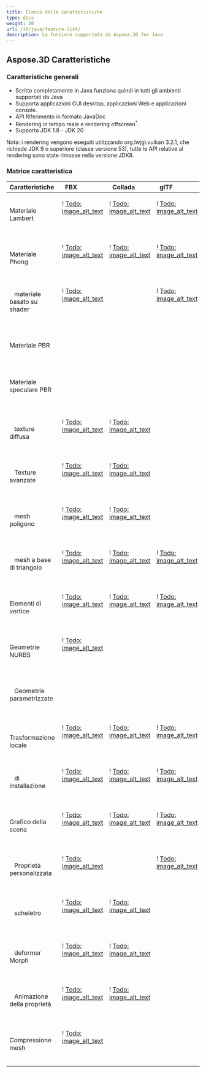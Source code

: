 ```yaml
---
title: Elenco delle caratteristiche
type: docs
weight: 30
url: /it/java/feature-list/
description: La funzione supportata da Aspose.3D for Java
---
```

##  **Aspose.3D Caratteristiche**
###  **Caratteristiche generali**
- Scritto completamente in Java funziona quindi in tutti gli ambienti supportati da Java
- Supporta applicazioni GUI desktop, applicazioni Web e applicazioni console.
- API Riferimento in formato JavaDoc
- Rendering in tempo reale e rendering offscreen<sup>*</sup>.
- Supporta JDK 1.8 - JDK 20



Nota: i rendering vengono eseguiti utilizzando org.lwjgl.vulkan 3.2.1, che richiede JDK 9 o superiore (classe versione 53), tutte le API relative al rendering sono state rimosse nella versione JDK8.

###  **Matrice caratteristica**

|**Caratteristiche** |` `FBX|` `Collada|` `glTF|` `glTF 2.0|` `U3D|` `PDF|` `STL|` `OBJ|` `PLY|` `3DS|` `ASE|` `X|` `3MF|` `RVM|` `Draco|
| :- | :- | :- | :- | :- | :- | :- | :- | :- | :- | :- | :- | :- | :- | :- | :- |
|Materiale Lambert ` `|<p>! [Todo: image_alt_text](accept.png)</p><p> </p>|<p>! [Todo: image_alt_text](accept.png)</p><p> </p>|<p>! [Todo: image_alt_text](accept.png)</p><p> </p>| |<p>! [Todo: image_alt_text](accept.png)</p><p> </p>|<p>! [Todo: image_alt_text](accept.png)</p><p> </p>| |<p>! [Todo: image_alt_text](accept.png)</p><p> </p>| |<p>! [Todo: image_alt_text](accept.png)</p><p> </p>|<p>! [Todo: image_alt_text](accept.png)</p><p> </p>|<p>! [Todo: image_alt_text](accept.png)</p><p> </p>| | | |
|Materiale Phong ` `|<p>! [Todo: image_alt_text](accept.png)</p><p> </p>|<p>! [Todo: image_alt_text](accept.png)</p><p> </p>|<p>! [Todo: image_alt_text](accept.png)</p><p> </p>| |<p>! [Todo: image_alt_text](accept.png)</p><p> </p>|<p>! [Todo: image_alt_text](accept.png)</p><p> </p>| |<p>! [Todo: image_alt_text](accept.png)</p><p> </p>| | |<p>! [Todo: image_alt_text](accept.png)</p><p> </p>|<p>! [Todo: image_alt_text](accept.png)</p><p> </p>| | | |
|` ` materiale basato su shader|<p>! [Todo: image_alt_text](accept.png)</p><p> </p>| |<p>! [Todo: image_alt_text](accept.png)</p><p> </p>| | | | | | | | | | | | |
|Materiale PBR ` `| | | |<p>! [Todo: image_alt_text](accept.png)</p><p> </p>| | | | | | | | | | | |
|Materiale speculare PBR ` `| | | |<p>! [Todo: image_alt_text](accept.png)</p><p> </p>| | | | | | | | | | | |
|` ` texture diffusa|<p>! [Todo: image_alt_text](accept.png)</p><p> </p>|<p>! [Todo: image_alt_text](accept.png)</p><p> </p>| |<p>! [Todo: image_alt_text](accept.png)</p><p> </p>|<p>! [Todo: image_alt_text](accept.png)</p><p> </p>|<p>! [Todo: image_alt_text](accept.png)</p><p> </p>| |<p>! [Todo: image_alt_text](accept.png)</p><p> </p>| |<p>! [Todo: image_alt_text](accept.png)</p><p> </p>|<p>! [Todo: image_alt_text](accept.png)</p><p> </p>|<p>! [Todo: image_alt_text](accept.png)</p><p> </p>|<p>! [Todo: image_alt_text](accept.png)</p><p> </p>| | |
|` ` Texture avanzate|<p>! [Todo: image_alt_text](accept.png)</p><p> </p>|<p>! [Todo: image_alt_text](accept.png)</p><p> </p>| |<p>! [Todo: image_alt_text](accept.png)</p><p> </p>|<p>! [Todo: image_alt_text](accept.png)</p><p> </p>|<p>! [Todo: image_alt_text](accept.png)</p><p> </p>| |<p>! [Todo: image_alt_text](accept.png)</p><p> </p>| | | | | | | |
|` ` mesh poligono|<p>! [Todo: image_alt_text](accept.png)</p><p> </p>|<p>! [Todo: image_alt_text](accept.png)</p><p> </p>| | | | | |<p>! [Todo: image_alt_text](accept.png)</p><p> </p>| | | | | |<p>! [Todo: image_alt_text](accept.png)</p><p> </p>| |
|` ` mesh a base di triangolo|<p>! [Todo: image_alt_text](accept.png)</p><p> </p>|<p>! [Todo: image_alt_text](accept.png)</p><p> </p>|<p>! [Todo: image_alt_text](accept.png)</p><p> </p>|<p>! [Todo: image_alt_text](accept.png)</p><p> </p>|<p>! [Todo: image_alt_text](accept.png)</p><p> </p>|<p>! [Todo: image_alt_text](accept.png)</p><p> </p>|<p>! [Todo: image_alt_text](accept.png)</p><p> </p>|<p>! [Todo: image_alt_text](accept.png)</p><p> </p>|<p>! [Todo: image_alt_text](accept.png)</p><p> </p>|<p>! [Todo: image_alt_text](accept.png)</p><p> </p>|<p>! [Todo: image_alt_text](accept.png)</p><p> </p>|<p>! [Todo: image_alt_text](accept.png)</p><p> </p>|<p>! [Todo: image_alt_text](accept.png)</p><p> </p>|<p>! [Todo: image_alt_text](accept.png)</p><p> </p>|<p>! [Todo: image_alt_text](accept.png)</p><p> </p>|
|Elementi di vertice ` `|<p>! [Todo: image_alt_text](accept.png)</p><p> </p>|<p>! [Todo: image_alt_text](accept.png)</p><p> </p>|<p>! [Todo: image_alt_text](accept.png)</p><p> </p>|<p>! [Todo: image_alt_text](accept.png)</p><p> </p>|<p>! [Todo: image_alt_text](accept.png)</p><p> </p>|<p>! [Todo: image_alt_text](accept.png)</p><p> </p>| |<p>! [Todo: image_alt_text](accept.png)</p><p> </p>|<p>! [Todo: image_alt_text](accept.png)</p><p> </p>|<p>! [Todo: image_alt_text](accept.png)</p><p> </p>|<p>! [Todo: image_alt_text](accept.png)</p><p> </p>|<p>! [Todo: image_alt_text](accept.png)</p><p> </p>| | |<p>! [Todo: image_alt_text](accept.png)</p><p> </p>|
|Geometrie NURBS ` `|<p>! [Todo: image_alt_text](accept.png)</p><p> </p>| | | | | | | | | | | | | | |
|` ` Geometrie parametrizzate| | | | | | | | | | | | | |<p>! [Todo: image_alt_text](accept.png)</p><p> </p>| |
|` ` Trasformazione locale|<p>! [Todo: image_alt_text](accept.png)</p><p> </p>|<p>! [Todo: image_alt_text](accept.png)</p><p> </p>|<p>! [Todo: image_alt_text](accept.png)</p><p> </p>|<p>! [Todo: image_alt_text](accept.png)</p><p> </p>|<p>! [Todo: image_alt_text](accept.png)</p><p> </p>|<p>! [Todo: image_alt_text](accept.png)</p><p> </p>| | | |<p>! [Todo: image_alt_text](accept.png)</p><p> </p>|<p>! [Todo: image_alt_text](accept.png)</p><p> </p>|<p>! [Todo: image_alt_text](accept.png)</p><p> </p>| |<p>! [Todo: image_alt_text](accept.png)</p><p> </p>| |
|` ` di installazione|<p>! [Todo: image_alt_text](accept.png)</p><p> </p>|<p>! [Todo: image_alt_text](accept.png)</p><p> </p>|<p>! [Todo: image_alt_text](accept.png)</p><p> </p>|<p>! [Todo: image_alt_text](accept.png)</p><p> </p>|<p>! [Todo: image_alt_text](accept.png)</p><p> </p>|<p>! [Todo: image_alt_text](accept.png)</p><p> </p>| | | | | | | | | |
|Grafico della scena ` `|<p>! [Todo: image_alt_text](accept.png)</p><p> </p>|<p>! [Todo: image_alt_text](accept.png)</p><p> </p>|<p>! [Todo: image_alt_text](accept.png)</p><p> </p>|<p>! [Todo: image_alt_text](accept.png)</p><p> </p>|<p>! [Todo: image_alt_text](accept.png)</p><p> </p>|<p>! [Todo: image_alt_text](accept.png)</p><p> </p>| | | |<p>! [Todo: image_alt_text](accept.png)</p><p> </p>| |<p>! [Todo: image_alt_text](accept.png)</p><p> </p>| |<p>! [Todo: image_alt_text](accept.png)</p><p> </p>| |
|` ` Proprietà personalizzata|<p>! [Todo: image_alt_text](accept.png)</p><p> </p>| |<p>! [Todo: image_alt_text](accept.png)</p><p> </p>|<p>! [Todo: image_alt_text](accept.png)</p><p> </p>| | | | | | | | | | | |
|` ` scheletro|<p>! [Todo: image_alt_text](accept.png)</p><p> </p>|<p>! [Todo: image_alt_text](accept.png)</p><p> </p>| | | | | | | | | | | | | |
|` ` deformer Morph|<p>! [Todo: image_alt_text](accept.png)</p><p> </p>|<p>! [Todo: image_alt_text](accept.png)</p><p> </p>| | | | | | | | | | | | | |
|` ` Animazione della proprietà|<p>! [Todo: image_alt_text](accept.png)</p><p> </p>|<p>! [Todo: image_alt_text](accept.png)</p><p> </p>| | | | | | | | | | | | | |
|Compressione mesh ` `|<p>! [Todo: image_alt_text](accept.png)</p><p> </p>| | | |<p>! [Todo: image_alt_text](accept.png)</p><p> </p>|<p>! [Todo: image_alt_text](accept.png)</p><p> </p>| | | | | | |<p>! [Todo: image_alt_text](accept.png)</p><p> </p>| |<p>! [Todo: image_alt_text](accept.png)</p><p> </p>|

